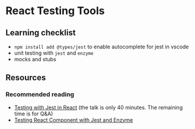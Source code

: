 # React Testing Tools

## Learning checklist

* `npm install add @types/jest` to enable autocomplete for jest in vscode
* unit testing with `jest` and `enzyme`
* mocks and stubs

## Resources

### Recommended reading

* [Testing with Jest in React](https://www.youtube.com/watch?v=59Ndb3YkLKA&feature=youtu.be) \(the talk is only 40 minutes. The remaining time is for Q&A\)
* [Testing React Component with Jest and Enzyme](https://hackernoon.com/testing-react-components-with-jest-and-enzyme-41d592c174f)

